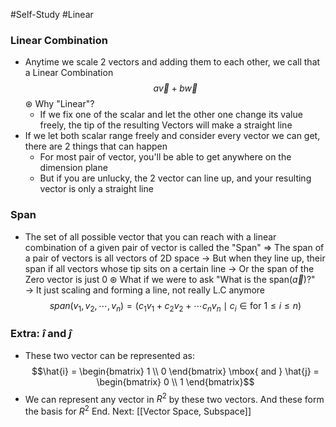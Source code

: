#Self-Study #Linear 
### Linear Combination
- Anytime we scale 2 vectors and adding them to each other, we call that a Linear Combination
$$a \overrightarrow{v} + b \overrightarrow{w}$$
$\circledast$ Why "Linear"?
	- If we fix one of the scalar and let the other one change its value freely, the tip of the resulting Vectors will make a straight line
- If we let both scalar range freely and consider every vector we can get, there are 2 things that can happen 
	- For most pair of vector, you'll be able to get anywhere on the dimension plane
	- But if you are unlucky, the 2 vector can line up, and your resulting vector is only a straight line
### Span
- The set of all possible vector that you can reach with a linear combination of a given pair of vector is called the "Span"
$\Rightarrow$ The span of a pair of vectors is all vectors of 2D space
	$\rightarrow$ But when they line up, their span if all vectors whose tip sits on a certain line
	$\rightarrow$ Or the span of the Zero vector is just 0
$\circledast$ What if we were to ask "What is the span($\vec{a}$)?"
	$\rightarrow$ It just scaling and forming a line, not really L.C anymore
$$span(v_{1},v_{2},\cdots,v_{n}) = (c_{1}v_{1}+c_{2}v_{2}+\cdots c_{n}v_{n} \mid c_{i} \in \mbox{for } 1 \le i \le n)$$
### Extra: $\hat{i} \mbox{ and } \hat{j}$
- These two vector can be represented as:
$$\hat{i} = \begin{bmatrix} 1 \\ 0 \end{bmatrix} \mbox{ and } \hat{j} = \begin{bmatrix} 0 \\ 1 \end{bmatrix}$$
- We can represent any vector in $R^2$ by these two vectors. And these form the basis for $R^2$ 
End.
Next: [[Vector Space, Subspace]]